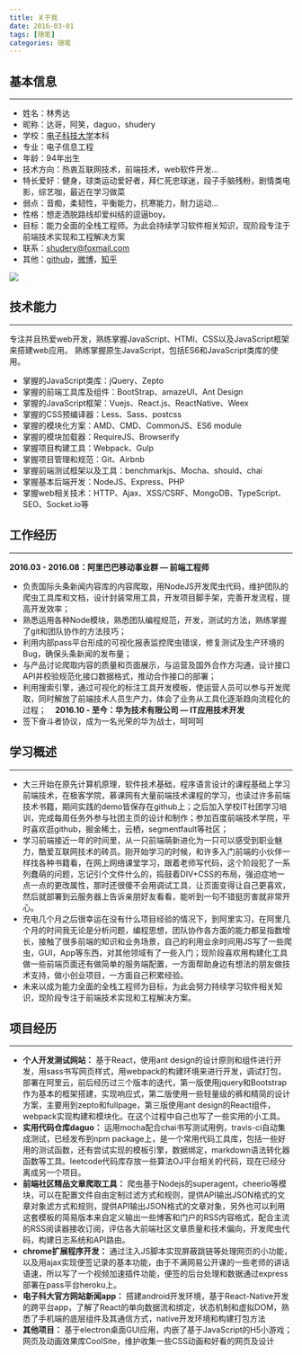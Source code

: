 ```yaml
---
title: 关于我
date: 2016-03-01
tags: [随笔]
categories: 随笔
---
```

## **基本信息**
***

- 姓名：林秀达
- 昵称：达哥，阿笑，daguo，shudery
- 学校：[电子科技大学](http://www.uestc.edu.cn/)本科
- 专业：电子信息工程
- 年龄：94年出生
- 技术方向：热衷互联网技术，前端技术，web软件开发…
- 特长爱好：健身，球类运动爱好者，拜仁死忠球迷，段子手脑残粉，剧情类电影，综艺咖，最近在学习做菜
- 弱点：音痴，柔韧性，平衡能力，抗寒能力，耐力运动…
- 性格：想走洒脱路线却爱纠结的逗逼boy。
- 目标：能力全面的全栈工程师。为此会持续学习软件相关知识，现阶段专注于前端技术实现和工程解决方案
- 联系：[shudery@foxmail.com](mailto:shudery@foxmail.com)
- 其他：[github](https://github.com/shudery)，[微博](http://weibo.com/u/2250284282?refer_flag=1001030101_&is_all=1)，[知乎](https://www.zhihu.com/people/lin-xiu-da)
<!--more-->

![](/images/about.jpg)

## **技术能力**
***

专注并且热爱web开发，熟练掌握JavaScript、HTMl、CSS以及JavaScript框架来搭建web应用。
熟练掌握原生JavaScript，包括ES6和JavaScript类库的使用。
- 掌握的JavaScript类库：jQuery、Zepto
- 掌握的前端工具库及组件：BootStrap、amazeUI、Ant Design
- 掌握的JavaScript框架：Vuejs、React.js、ReactNative、Weex
- 掌握的CSS预编译器：Less、Sass、postcss
- 掌握的模块化方案：AMD、CMD、CommonJS、ES6 module
- 掌握的模块加载器：RequireJS、Browserify
- 掌握项目构建工具：Webpack、Gulp
- 掌握项目管理和规范：Git、Airbnb
- 掌握前端测试框架以及工具：benchmarkjs、Mocha、should、chai
- 掌握基本后端开发：NodeJS、Express、PHP
- 掌握web相关技术：HTTP、Ajax、XSS/CSRF、MongoDB、TypeScript、SEO、Socket.io等

## **工作经历**
***

**2016.03 - 2016.08：阿里巴巴移动事业群 — 前端工程师**
- 负责国际头条新闻内容库的内容爬取，用NodeJS开发爬虫代码，维护团队的爬虫工具库和文档，设计封装常用工具，开发项目脚手架，完善开发流程，提高开发效率；
- 熟悉运用各种Node模块，熟悉团队编程规范，开发，测试的方法，熟练掌握了git和团队协作的方法技巧；
- 利用内部pass平台形成的可视化报表监控爬虫错误，修复测试及生产环境的Bug，确保头条新闻的发布量；
- 与产品讨论爬取内容的质量和页面展示，与运营及国外合作方沟通，设计接口API并校验规范化接口数据格式，推动合作接口的部署； 
- 利用搜索引擎，通过可视化的标注工具开发模板，使运营人员可以参与开发爬取，同时解放了前端技术人员生产力，体会了业务从工具化逐渐趋向流程化的过程； 
 
**2016.10 - 至今：华为技术有限公司 — IT应用技术开发**
- 签下奋斗者协议，成为一名光荣的华为战士，呵呵呵


## **学习概述**
***

- 大三开始在原先计算机原理，软件技术基础，程序语言设计的课程基础上学习前端技术，在极客学院，慕课网有大量前端技术课程的学习，也读过许多前端技术书籍，期间实践的demo皆保存在github上；之后加入学校IT社团学习培训，完成每周任务外参与社团主页的设计和制作；参加百度前端技术学院，平时喜欢逛github，掘金稀土，云栖，segmentfault等社区；
- 学习前端接近一年的时间里，从一只前端萌新进化为一只可以感受到职业魅力，酷爱互联网技术的砖员。刚开始学习的时候，和许多入门前端的小伙伴一样找各种书籍看，在网上网络课堂学习，跟着老师写代码，这个阶段犯了一系列蠢萌的问题，忘记引个文件什么的，捣鼓着DIV+CSS的布局，强迫症地一点一点的更改属性，那时还很傻不会用调试工具，让页面变得让自己更喜欢，然后就部署到云服务器上告诉亲朋好友看看，能听到一句不错挺厉害就非常开心。
- 充电几个月之后很幸运在没有什么项目经验的情况下，到阿里实习，在阿里几个月的时间我无论是分析问题，编程思想，团队协作各方面的能力都呈指数增长，接触了很多前端的知识和业务场景，自己的利用业余时间用JS写了一些爬虫，GUI，App等东西，对其他领域有了一些入门；现阶段喜欢用构建化工具做一些前端页面还有做简单的服务端配置，一方面帮助身边有想法的朋友做技术支持，做小创业项目，一方面自己积累经验。
- 未来以成为能力全面的全栈工程师为目标，为此会努力持续学习软件相关知识，现阶段专注于前端技术实现和工程解决方案。


## **项目经历**
***

- **个人开发测试网站：**
基于React，使用ant design的设计原则和组件进行开发，用sass书写网页样式，用webpack的构建环境来进行开发，调试打包，部署在阿里云，前后经历过三个版本的迭代，第一版使用jquery和Bootstrap作为基本的框架搭建，实现响应式，第二版使用一些轻量级的裤和精简的设计方案，主要用到zepto和fullpage，第三版使用ant design的React组件，webpack实现构建和模块化。在这个过程中自己也写了一些实用的小工具。
- **实用代码仓库daguo：**
运用mocha配合chai书写测试用例，travis-ci自动集成测试，已经发布到npm package上，是一个常用代码工具库，包括一些好用的测试函数，还有尝试实现的模板引擎，数据绑定，markdown语法转化器函数等工具。leetcode代码库存放一些算法OJ平台相关的代码，现在已经分离成另一个项目。
- **前端社区精品文章爬取工具：**
爬虫基于Nodejs的superagent，cheerio等模块，可以在配置文件自由定制过滤方式和规则，提供API输出JSON格式的文章对象滤方式和规则，提供API输出JSON格式的文章对象，另外也可以利用这套模板的简易版本来自定义输出一些博客和门户的RSS内容格式，配合主流的RSS阅读器接收订阅，评估各大前端社区文章质量和技术偏向，开发爬虫代码，构建日志系统和API路由。
- **chrome扩展程序开发：**
通过注入JS脚本实现屏蔽跳链等处理网页的小功能，以及用ajax实现便签记录的基本功能，由于不满网易公开课的一些老师的讲话语速，所以写了一个视频加速插件功能，便签的后台处理和数据通过express部署在pass平台heroku上。
- **电子科大官方网站新闻app：**
搭建android开发环境，基于React-Native开发的跨平台app，了解了React的单向数据流和绑定，状态机制和虚拟DOM，熟悉了手机端的底层组件及其通信方式，native开发环境和构建打包方法 
- **其他项目：**
基于electron桌面GUI应用，内嵌了基于JavaScript的H5小游戏；网页及动画效果库CoolSite，维护收集一些CSS动画和好看的网页及设计




